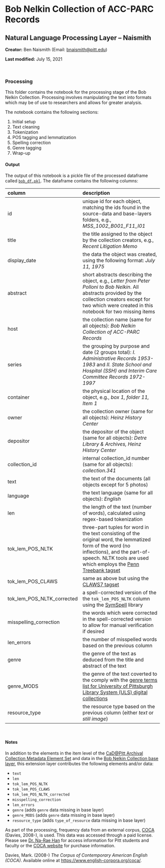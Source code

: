 # Bob Nelkin Collection of ACC-PARC Records

## Natural Language Processing Layer – Naismith

**Creator:** Ben Naismith (Email: [bnaismith@pitt.edu](mailto:bnaismith@pitt.edu))

**Last modified:** July 15, 2021

<br>

### Processing

This folder contains the notebook for the processing stage of the Bob Nelkin Collection. Processing involves manipulating the text into formats which may be of use to researchers and allows for greater analysis.  

The notebook contains the following sections:

1. Initial setup
2. Text cleaning
3. Tokenization
4. POS tagging and lemmatization
5. Spelling correction
6. Genre tagging
7. Wrap-up

#### Output

The output of this notebook is a pickle file of the processed dataframe called [`bob_df.pkl`](https://github.com/CaDatPitt/data-layers/tree/master/extension-layers/bob-nelkin-collection/natural-language-processing_naismith/processing/README.md#output). The dataframe contains the following columns:

column                     | description
:---                       | :---
id                         | unique id for each object, matching the ids found in the source-data and base-layers folders, e.g., _MSS_1002_B001_F11_I01_
title	                     | the title assigned to the object by the collection creators, e.g., _Recent Litigation Memo_
display_date               | the data the object was created, using the following format: _July 11, 1975_
abstract	                 | short abstracts describing the object, e.g., _Letter from Peter Polloni to Bob Nelkin_. All abstracts provided by the collection creators except for two which were created in this notebook for two missing items
host                       | the collection name (same for all objects): _Bob Nelkin Collection of ACC-PARC Records_
series                     | the grouping by purpose and date (2 groups total): _I. Administrative Records 1953-1983_ and _II. State School and Hospital (SSH) and Interim Care Committee Records 1972-1997_
container                  | the physical location of the object, e.g., _box 1, folder 11, Item 1_
owner                      | the collection owner (same for all objects): _Heinz History Center_
depositor                  | the depositor of the object (same for all objects): _Detre Library & Archives, Heinz History Center_
collection_id              | internal collection_id number (same for all objects): _collection.341_
text                       | the text of the documents (all objects except for 5 photos)
language                   | the text language (same for all objects): _English_
len                        | the length of the text (number of words), calculated using regex-based tokenization
tok_lem_POS_NLTK           | three-part tuples for word in the text consisting of the original word, the lemmatized form of the word (no inflections), and the part-of-speech. NLTK tools are used which employs the [Penn Treebank tagset](https://www.ling.upenn.edu/courses/Fall_2003/ling001/penn_treebank_pos.html)
tok_lem_POS_CLAWS          | same as above but using the [CLAWS7 tagset](http://ucrel.lancs.ac.uk/claws7tags.html)
tok_lem_POS_NLTK_corrected | a spell-corrected version of the the `tok_lem_POS_NLTK` column using the [SymSpell](https://pypi.org/project/symspellpy/) library
misspelling_correction     | the words which were corrected in the spell-corrected version to allow for manual verification if desired
len_errors                 | the number of misspelled words based on the previous column
genre                      | the genre of the text as deduced from the title and abstract of the text
genre_MODS                 | the genre of the text coverted to the comply with the [genre terms list for University of Pittsburgh Library System (ULS) digital collections](https://github.com/uls-mad/islandora_metadata/wiki/Genre-Terms-for-Historic-Pittsburgh-Digital-Objects)
resource_type              | the resource type based on the previous column (either _text_ or _still image_)

<br>

#### Notes  

In addition to the elements in the item level of the [CaD@Pitt Archival Collection Metadata Element Set](https://cadatpitt.github.io/documentation/data-dictionary/archival-collections.html#item-level) and data in the [Bob Nelkin Collection base layer](https://github.com/CaDatPitt/data-layers/blob/master/base-layers/bob-nelkin-collection/bob-nelkin-collection_item-base-layer_archival.csv), this extension layer contributes the following elements and/or data:
- `text`
- `len`
- `tok_lem_POS_NLTK`
- `tok_lem_POS_CLAWS`
- `tok_lem_POS_NLTK_corrected`
- `misspelling_correction`
- `len_errors`
- `genre` (adds `genre` data missing in base layer)
- `genre_MODS` (adds `genre` data missing in base layer)
- `resource_type` (adds `type_of_resource` data missing in base layer)

As part of the processing, frequency data from an external corpus, [COCA](https://www.english-corpora.org/coca/) (Davies, 2008-), is used. This data was accessed through a paid license. Please see [Dr. Na-Rae Han](https://www.linguistics.pitt.edu/people/na-rae-han) for access information for Pitt students and faculty or the [COCA website](https://www.wordfrequency.info/purchase.asp) for purchase information.  

Davies, Mark. (2008-) _The Corpus of Contemporary American English (COCA)_. Available online at https://www.english-corpora.org/coca/.
